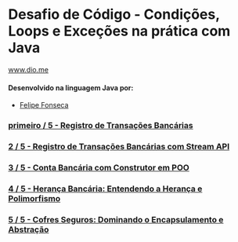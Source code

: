 # Desafio de Código - Condições, Loops e Exceções na prática com Java

www.dio.me

#### Desenvolvido na linguagem Java por:
- [Felipe Fonseca](https://github.com/lipefnsc)

### [primeiro / 5 - Registro de Transações Bancárias](xx)
### [2 / 5 - Registro de Transações Bancárias com Stream API](xx)
### [3 / 5 - Conta Bancária com Construtor em POO](xx)
### [4 / 5 - Herança Bancária: Entendendo a Herança e Polimorfismo](xx)
### [5 / 5 - Cofres Seguros: Dominando o Encapsulamento e Abstração](xx)